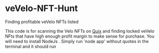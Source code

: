 # veVelo-NFT-Hunt
Finding profitable veVelo NFTs listed

This code is for scanning the Velo NFTs on [Quix](https://qx.app/) and finding locked veVelo NFts that have high enough profit margin to make sense for purchase.  You will need to install NodeJs .  Simply run 'node app' without quotes in the terminal and it should run
